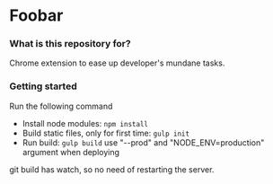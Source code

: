 # Foobar #


### What is this repository for? ###

Chrome extension to ease up developer's mundane tasks.

### Getting started ###

Run the following command

* Install node modules: `npm install`
* Build static files, only for first time: `gulp init`
* Run build: `gulp build` use "--prod" and "NODE_ENV=production" argument when deploying

git build has watch, so no need of restarting the server.